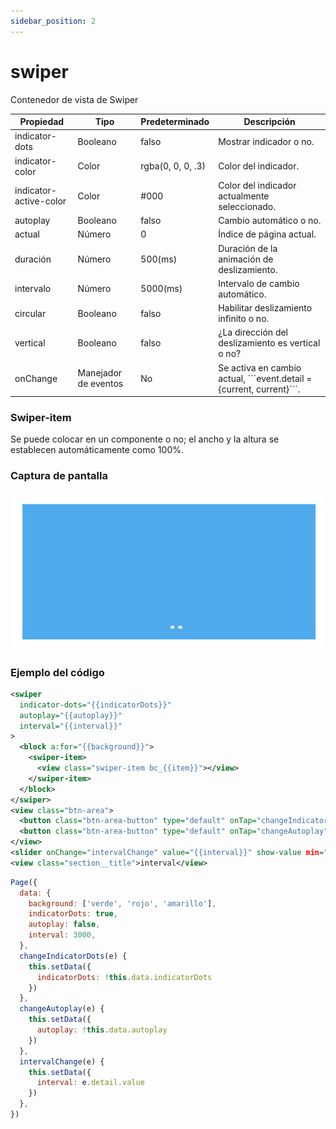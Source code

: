 ```yaml
---
sidebar_position: 2
---
```


# swiper

Contenedor de vista de Swiper

<table>
  <thead>
    <tr>
      <th>Propiedad</th>
      <th>Tipo</th>
      <th>Predeterminado</th>
      <th>Descripción</th>
    </tr>
  </thead>
  <tbody>
    <tr>
      <td>indicator-dots</td>
      <td>Booleano</td>
      <td>falso</td>
      <td>Mostrar indicador o no.</td>
    </tr>
    <tr>
      <td>indicator-color</td>
      <td>Color</td>
      <td>rgba(0, 0, 0, .3)</td>
      <td>Color del indicador.</td>
    </tr>
    <tr>
      <td>indicator-active-color</td>
      <td>Color</td>
      <td>#000</td>
      <td>Color del indicador actualmente seleccionado.</td>
    </tr>
    <tr>
      <td>autoplay</td>
      <td>Booleano</td>
      <td>falso</td>
      <td>Cambio automático o no.</td>
    </tr>
    <tr>
      <td>actual</td>
      <td>Número</td>
      <td>0</td>
      <td>Índice de página actual.</td>
    </tr>
    <tr>
      <td>duración</td>
      <td>Número</td>
      <td>500(ms)</td>
      <td>Duración de la animación de deslizamiento.</td>
    </tr>
    <tr>
      <td>intervalo</td>
      <td>Número</td>
      <td>5000(ms)</td>
      <td>Intervalo de cambio automático.</td>
    </tr>
    <tr>
      <td>circular</td>
      <td>Booleano</td>
      <td>falso</td>
      <td>Habilitar deslizamiento infinito o no.</td>
    </tr>
    <tr>
      <td>vertical</td>
      <td>Booleano</td>
      <td>falso</td>
      <td>¿La dirección del deslizamiento es vertical o no?</td>
    </tr>
    <tr>
      <td>onChange</td>
      <td>Manejador de eventos</td>
      <td>No</td>
      <td>Se activa en cambio actual, ```event.detail = {current, current}```.</td>
    </tr>
  </tbody>
</table>

### Swiper-item
Se puede colocar en un componente o no; el ancho y la altura se establecen automáticamente como 100%.

### Captura de pantalla
![Imagen de Swiper](../img/swiper.png)

### Ejemplo del código

```xml
<swiper
  indicator-dots="{{indicatorDots}}"
  autoplay="{{autoplay}}"
  interval="{{interval}}"
>
  <block a:for="{{background}}">
    <swiper-item>
      <view class="swiper-item bc_{{item}}"></view>
    </swiper-item>
  </block>
</swiper>
<view class="btn-area">
  <button class="btn-area-button" type="default" onTap="changeIndicatorDots">indicator-dots</button>
  <button class="btn-area-button" type="default" onTap="changeAutoplay">autoplay</button>
</view>
<slider onChange="intervalChange" value="{{interval}}" show-value min="2000" max="10000"/>
<view class="section__title">interval</view>
```

```js
Page({
  data: {
    background: ['verde', 'rojo', 'amarillo'],
    indicatorDots: true,
    autoplay: false,
    interval: 3000,
  },
  changeIndicatorDots(e) {
    this.setData({
      indicatorDots: !this.data.indicatorDots
    })
  },
  changeAutoplay(e) {
    this.setData({
      autoplay: !this.data.autoplay
    })
  },
  intervalChange(e) {
    this.setData({
      interval: e.detail.value
    })
  },
})
```